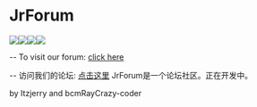 # JrForum
<img src="https://img.shields.io/badge/Status-dev-yellow"><img src="https://img.shields.io/badge/Version-1.1.7-blue"><img src="https://img.shields.io/badge/Node_Version-14.15.3-blue?style=flat&logo=Node.js"><img src="https://img.shields.io/discord/894583939371524116?label=Discord">

--
To visit our forum: [click here](http://itzjerry.top:233/)

--
访问我们的论坛: [点击这里](http://itzjerry.top:233/)
JrForum是一个论坛社区。正在开发中。  

by
Itzjerry and bcmRayCrazy-coder  
